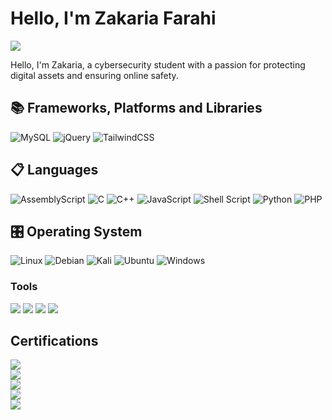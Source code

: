 # Hello, I'm Zakaria Farahi
<a href="https://linkedin.com/in/zakaria-farahi-b887ba286/"><img src="https://img.shields.io/badge/-LinkedIn-0072b1?&style=for-the-badge&logo=linkedin&logoColor=white" /></a>

Hello, I'm Zakaria, a cybersecurity student with a passion for protecting digital assets and ensuring online safety.

## 📚 Frameworks, Platforms and Libraries

![MySQL](https://img.shields.io/badge/mysql-%2300f.svg?style=for-the-badge&logo=mysql&logoColor=white) ![jQuery](https://img.shields.io/badge/jquery-%230769AD.svg?style=for-the-badge&logo=jquery&logoColor=white) ![TailwindCSS](https://img.shields.io/badge/tailwindcss-%2338B2AC.svg?style=for-the-badge&logo=tailwind-css&logoColor=white) 

## 📋 Languages

![AssemblyScript](https://img.shields.io/badge/assembly%20script-%23000000.svg?style=for-the-badge&logo=assemblyscript&logoColor=white) ![C](https://img.shields.io/badge/c-%2300599C.svg?style=for-the-badge&logo=c&logoColor=white) ![C++](https://img.shields.io/badge/c++-%2300599C.svg?style=for-the-badge&logo=cplusplus&logoColor=white) ![JavaScript](https://img.shields.io/badge/javascript-%23323330.svg?style=for-the-badge&logo=javascript&logoColor=%23F7DF1E) ![Shell Script](https://img.shields.io/badge/shell_script-%23121011.svg?style=for-the-badge&logo=gnu-bash&logoColor=white) ![Python](https://img.shields.io/badge/python-3670A0?style=for-the-badge&logo=python&logoColor=ffdd54) ![PHP](https://img.shields.io/badge/php-%23777BB4.svg?style=for-the-badge&logo=php&logoColor=white)

## 🎛️ Operating System

![Linux](https://img.shields.io/badge/Linux-FCC624?style=for-the-badge&logo=linux&logoColor=black)  ![Debian](https://img.shields.io/badge/Debian-D70A53?style=for-the-badge&logo=debian&logoColor=white) ![Kali](https://img.shields.io/badge/Kali-268BEE?style=for-the-badge&logo=kalilinux&logoColor=white) ![Ubuntu](https://img.shields.io/badge/Ubuntu-E95420?style=for-the-badge&logo=ubuntu&logoColor=white)
![Windows](https://img.shields.io/badge/Windows-0078D6?style=for-the-badge&logo=windows&logoColor=white)


### Tools
<div>
    <img src="https://img.shields.io/badge/-Wireshark-1679A7?&style=for-the-badge&logo=Wireshark&logoColor=white" />
    <img src="https://img.shields.io/badge/-Nmap-512BD4?&style=for-the-badge&logo=Nmap&logoColor=white" />
    <img src="https://img.shields.io/badge/-AirCrackng-777BB4?&style=for-the-badge&logo=AirCrack-ng&logoColor=white" />
    <img src="https://img.shields.io/badge/-BurpSuite-FF6A00?&style=for-the-badge&logo=BurpSuite&logoColor=white" />
</div>

## Certifications
<div>
<img src="https://img.shields.io/badge/-CyberOps_Associate-1BA0D7?&style=for-the-badge&logo=cisco&logoColor=white" /><br>
<img src="https://img.shields.io/badge/-NDG_Linux_Essentials-FCC624?&style=for-the-badge&logo=cisco&logoColor=white" /><br>
<img src="https://img.shields.io/badge/-Introduction_to_IoT-6cb049?&style=for-the-badge&logo=cisco&logoColor=white" /><br>
<img src="https://img.shields.io/badge/-Google_IT_Support-4285F4?&style=for-the-badge&logo=Google&logoColor=white" /><br>
<img src="https://img.shields.io/badge/-API_Security_Fundamentals-007ACC?&style=for-the-badge&logo=APIsec&logoColor=white" /><br>
</div>
